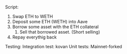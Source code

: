 Script:
1. Swap ETH to WETH
2. Deposit some ETH (WETH) into Aave
3. Borrow some asset with the ETH collateral
   1. Sell that borrowed asset. (Short selling)
4. Repay everythig back

Testing:
Integration test: kovan
Unit tests: Mainnet-forked
